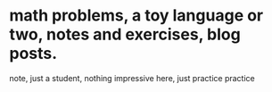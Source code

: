 # math problems, a toy language or two, notes and exercises, blog posts. 

note, just a student, nothing impressive here, just practice practice 
